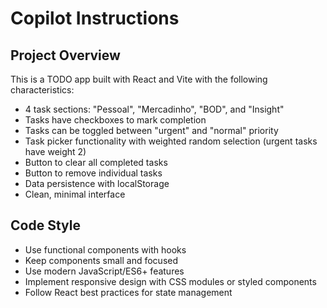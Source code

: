 # Copilot Instructions

<!-- Use this file to provide workspace-specific custom instructions to Copilot. For more details, visit https://code.visualstudio.com/docs/copilot/copilot-customization#_use-a-githubcopilotinstructionsmd-file -->

## Project Overview

This is a TODO app built with React and Vite with the following characteristics:

- 4 task sections: "Pessoal", "Mercadinho", "BOD", and "Insight"
- Tasks have checkboxes to mark completion
- Tasks can be toggled between "urgent" and "normal" priority
- Task picker functionality with weighted random selection (urgent tasks have weight 2)
- Button to clear all completed tasks
- Button to remove individual tasks
- Data persistence with localStorage
- Clean, minimal interface

## Code Style

- Use functional components with hooks
- Keep components small and focused
- Use modern JavaScript/ES6+ features
- Implement responsive design with CSS modules or styled components
- Follow React best practices for state management
